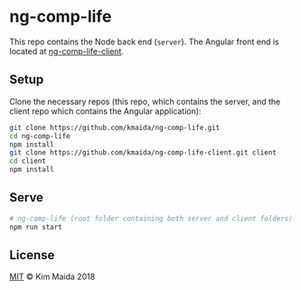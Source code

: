 # ng-comp-life

This repo contains the Node back end (`server`). The Angular front end is located at [ng-comp-life-client](https://github.com/kmaida/ng-comp-life-client).

## Setup

Clone the necessary repos (this repo, which contains the server, and the client repo which contains the Angular application):

```bash
git clone https://github.com/kmaida/ng-comp-life.git
cd ng-comp-life
npm install
git clone https://github.com/kmaida/ng-comp-life-client.git client
cd client
npm install
```

## Serve

```bash
# ng-comp-life (root folder containing both server and client folders)
npm run start
```

## License

[MIT](LICENSE) © Kim Maida 2018